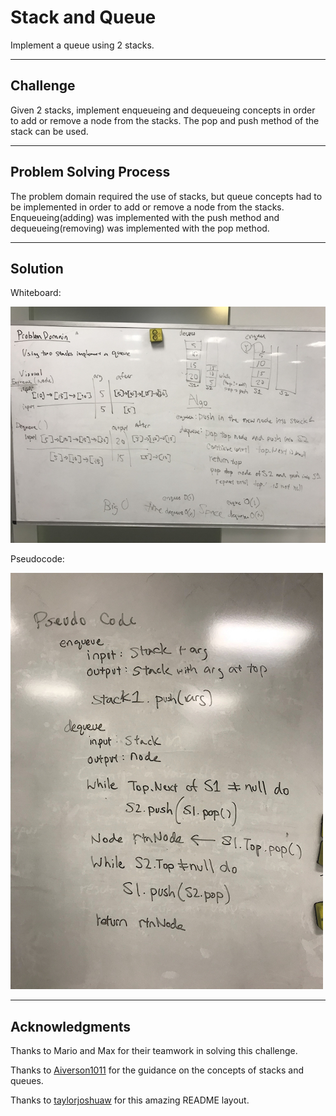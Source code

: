 # Stack and Queue
Implement a queue using 2 stacks.

---

## Challenge
Given 2 stacks, implement enqueueing and dequeueing concepts in order 
to add or remove a node from the stacks. The pop and push method of
the stack can be used.

---

## Problem Solving Process
The problem domain required the use of stacks, but queue concepts
had to be implemented in order to add or remove a node from the stacks.
Enqueueing(adding) was implemented with the push method and
dequeueing(removing) was implemented with the pop method.

---

## Solution

Whiteboard:

![Whiteboard Solution](/assets/queueWith2Stacks.jpg)

Pseudocode:

![pseudo](/assets/queueWith2StacksPseudo.jpg)

---

## Acknowledgments
Thanks to Mario and Max for their teamwork in solving this challenge.

Thanks to [Aiverson1011](https://github.com/Aiverson1011) for the guidance
on the concepts of stacks and queues.

Thanks to [taylorjoshuaw](https://github.com/taylorjoshuaw) 
for this amazing README layout.


